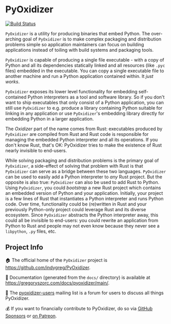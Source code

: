 # PyOxidizer

[![Build Status](https://github.com/indygreg/PyOxidizer/workflows/.github/workflows/pyoxidizer.yml/badge.svg)](https://github.com/indygreg/PyOxidizer/actions)

`PyOxidizer` is a utility for producing binaries that embed Python.
The over-arching goal of `PyOxidizer` is to make complex packaging and
distribution problems simple so application maintainers can focus on
building applications instead of toiling with build systems and packaging
tools.

`PyOxidizer` is capable of producing a single file executable - with
a copy of Python and all its dependencies statically linked and all
resources (like `.pyc` files) embedded in the executable. You can
copy a single executable file to another machine and run a Python
application contained within. It *just works*.

`PyOxidizer` exposes its lower level functionality for embedding
self-contained Python interpreters as a tool and software library. So if
you don't want to ship executables that only consist of a Python
application, you can still use `PyOxidizer` to e.g. produce a library
containing Python suitable for linking in any application or use
`PyOxidizer`'s embedding library directly for embedding Python in a
larger application.

The _Oxidizer_ part of the name comes from Rust: executables produced
by `PyOxidizer` are compiled from Rust and Rust code is responsible
for managing the embedded Python interpreter and all its operations.
If you don't know Rust, that's OK: PyOxidizer tries to make the existence
of Rust nearly invisible to end-users.

While solving packaging and distribution problems is the primary goal
of `PyOxidizer`, a side-effect of solving that problem with Rust is
that `PyOxidizer` can serve as a bridge between these two languages.
`PyOxidizer` can be used to easily add a Python interpreter to _any_
Rust project. But the opposite is also true: `PyOxidizer` can also be
used to add Rust to Python. Using `PyOxidizer`, you could _bootstrap_
a new Rust project which contains an embedded version of Python and your
application. Initially, your project is a few lines of Rust that
instantiates a Python interpreter and runs Python code. Over time,
functionality could be (re)written in Rust and your previously
Python-only project could leverage Rust and its diverse ecosystem. Since
`PyOxidizer` abstracts the Python interpreter away, this could all be
invisible to end-users: you could rewrite an application from Python to
Rust and people may not even know because they never see a `libpython`,
`.py` files, etc.

## Project Info

:house: The official home of the `PyOxidizer` project is
https://github.com/indygreg/PyOxidizer.

:notebook_with_decorative_cover: Documentation (generated from the `docs/` directory) is available
at https://gregoryszorc.com/docs/pyoxidizer/main/.

:speech_balloon: The [pyoxidizer-users](https://groups.google.com/forum/#!forum/pyoxidizer-users)
mailing list is a forum for users to discuss all things PyOxidizer.

:moneybag: If you want to financially contribute to PyOxidizer, do so
via [GitHub Sponsors](https://github.com/sponsors/indygreg) or
[on Patreon](https://www.patreon.com/indygreg).
